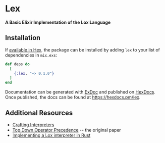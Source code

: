 # Lex

**A Basic Elixir Implementation of the Lox Language**

## Installation

If [available in Hex](https://hex.pm/docs/publish), the package can be installed
by adding `lex` to your list of dependencies in `mix.exs`:

```elixir
def deps do
  [
    {:lex, "~> 0.1.0"}
  ]
end
```

Documentation can be generated with [ExDoc](https://github.com/elixir-lang/ex_doc)
and published on [HexDocs](https://hexdocs.pm). Once published, the docs can
be found at <https://hexdocs.pm/lex>.


## Additional Resources

- [Crafting Interpreters](https://craftinginterpreters.com/)
- [Top Down Operator Precedence](https://dl.acm.org/doi/pdf/10.1145/512927.512931) -- the original paper
- [Implementing a Lox interpreter in Rust](https://www.youtube.com/watch?v=mNOLaw-_Buc)

